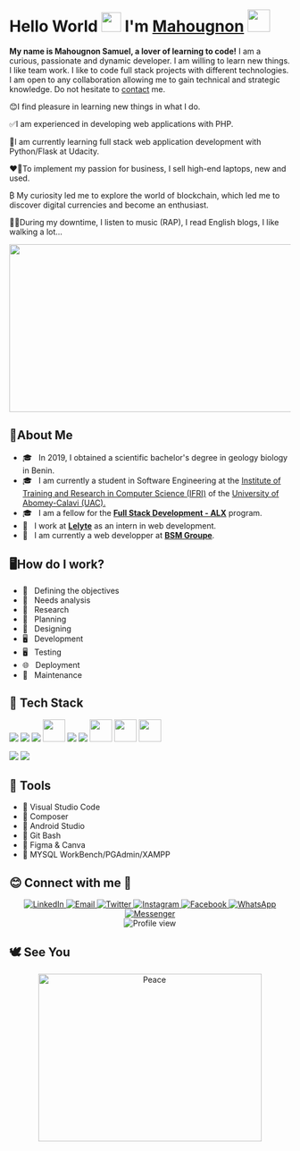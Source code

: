 <h1>
    Hello World
    <img src="https://media.giphy.com/media/hvRJCLFzcasrR4ia7z/giphy.gif" width="35px"/>
    I'm <a href="https://github.com/mhgbtc">Mahougnon</a>
    <img src="https://media.giphy.com/media/RbDKaczqWovIugyJmW/giphy.gif" width="40"/>
</h1>


**My name is Mahougnon Samuel, a lover of learning to code!** 
I am a curious, passionate and dynamic developer. I am willing to learn new things. I like team work. I like to code full stack projects with different technologies. I am open to any collaboration allowing me to gain technical and strategic knowledge. Do not hesitate to <a href="mailto:samdjido06@mail.com">contact</a> me.

😊I find pleasure in learning new things in what I do.

✅I am experienced in developing web applications with PHP.

📙I am currently learning full stack web application development with Python/Flask at Udacity.

❤️‍🔥To implement my passion for business, I sell high-end laptops, new and used.

₿ My curiosity led me to explore the world of blockchain, which led me to discover digital currencies and become an enthusiast.

🧑‍🎤During my downtime, I listen to music (RAP), I read English blogs, I like walking a lot...

<div align="center">
  <img src="https://media.giphy.com/media/dWesBcTLavkZuG35MI/giphy.gif" width="600" height="300"/>
</div>

🧑About Me
------------
- 🎓 &nbsp; In 2019, I obtained a scientific bachelor's degree in geology biology in Benin.
- 🎓 &nbsp; I am currently a student in Software Engineering at the <a href="https://ifri-uac.bj/">Institute of Training and Research in Computer Science (IFRI)</a> of the <a href="https://uac.bj/">University of Abomey-Calavi (UAC).</a>
- 🎓 &nbsp; I am a fellow for the **[Full Stack Development - ALX](https://www.alx-t.com/courses/full-stack-web-development/)** program.
- 💼 &nbsp; I work at **[Lelyte](https://lelyte.net/)** as an intern in web development.
- 💼 &nbsp; I am currently a web developper at **[BSM Groupe](https://bsmgroupe.com)**.

🖥️How do I work?
------------
- 🎯 &nbsp; Defining the objectives
- 🧮 &nbsp; Needs analysis
- 🔎 &nbsp; Research
- 📅 &nbsp; Planning
- 🍥 &nbsp; Designing
- 🖥️ &nbsp; Development
- 🖥️ &nbsp; Testing
- 🌐 &nbsp; Deployment
- 🔧 &nbsp; Maintenance

:rocket: Tech Stack
-------------
<p align="left">
  <img src="https://icongr.am/devicon/php-original.svg?size=40&color=currentColor"> 
  <img src="https://icongr.am/devicon/laravel-plain-wordmark.svg?size=40&color=ff0000">
  <img src="https://icongr.am/devicon/python-original-wordmark.svg?size=70&color=9e2e2e">
  <img src="https://iconape.com/wp-content/png_logo_vector/flask-logo.png" height="40">
  <img src="https://icongr.am/devicon/wordpress-original.svg?size=41&color=9e2e2e">
  <img src="https://icongr.am/devicon/javascript-original.svg?size=40&color=9e2e2e"> 
  <img src="https://icongr.am/devicon/css3-original-wordmark.svg?size=40&color=9e2e2e" height="40">
  <img src="https://icongr.am/devicon/bootstrap-plain.svg?size=90&color=0000ff" height="40">
  <img src="https://icongr.am/devicon/html5-original-wordmark.svg?size=40&color=9e2e2e" height="40">
</p>

<p align="left">
  <img src="https://icongr.am/devicon/postgresql-original-wordmark.svg?size=40&color=9e2e2e">
  <img src="https://icongr.am/devicon/mysql-original-wordmark.svg?size=40&color=9e2e2e">
</p>

🔨 Tools
-------------
- :large_blue_diamond: Visual Studio Code
- :large_blue_diamond: Composer
- :large_blue_diamond: Android Studio
- :large_blue_diamond: Git Bash
- :large_blue_diamond: Figma & Canva
- :large_blue_diamond: MYSQL WorkBench/PGAdmin/XAMPP

😊 Connect with me 💬
-------------

<div id="badges" align="center">
  <a href="https://www.linkedin.com/in/mahougnon-samuel-73898a20a">
      <img alt="LinkedIn" src="https://img.shields.io/badge/LinkedIn-blue?style=flat-square&logo=linkedin">
  </a>
  <a href="mailto:samdjido06@gmail.com">
    <img alt="Email" src="https://img.shields.io/badge/Email-red?style=flat-square&logo=Microsoft%20outlook">
  </a>
  <a href="https://twitter.com/mhgbtc">
      <img src="https://img.shields.io/badge/Twitter-blue?style=flat-square&logo=twitter&logoColor=white" alt="Twitter"/>
  </a>
  <a href="https://www.instagram.com/mhgbtc/">
      <img src="https://img.shields.io/badge/Instagram-royalblue?style=flat-square&logo=instagram&logoColor=white" alt="Instagram"/>
  </a>
  <a href="https://www.facebook.com/mhgbtc">
      <img src="https://img.shields.io/badge/Facebook-blue?style=flat-square&logo=facebook&logoColor=white" alt="Facebook"/>
  </a>
  <a href="https://wa.me/message/34D3F4CWFL6EC1">
      <img src="https://img.shields.io/badge/WhatsApp-tealgreen?style=flat-square&logo=whatsapp&logoColor=white" alt="WhatsApp"/>
  </a>
  <a href="https://m.me/mhgbtc">
      <img src="https://img.shields.io/badge/Messenger-lightblue?style=flat-square&logo=messenger&logoColor=white" alt="Messenger"/>
  </a>
</div>
<div align="center">
    <img src="https://komarev.com/ghpvc/?username=mhgbtc&style=flat-square&color=blue" alt="Profile view"/>
</div>

🕊️ See You
-----------

<div align="center">
    <img src="https://media.giphy.com/media/l0ExbUx2wJiZj7HoI/giphy.gif" width="400" height="300" alt="Peace"/>
</div>
